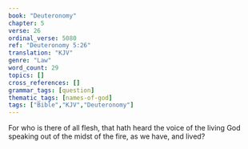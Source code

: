 ```yaml
---
book: "Deuteronomy"
chapter: 5
verse: 26
ordinal_verse: 5080
ref: "Deuteronomy 5:26"
translation: "KJV"
genre: "Law"
word_count: 29
topics: []
cross_references: []
grammar_tags: [question]
thematic_tags: [names-of-god]
tags: ["Bible","KJV","Deuteronomy"]
---
```

For who is there of all flesh, that hath heard the voice of the living God speaking out of the midst of the fire, as we have, and lived?
